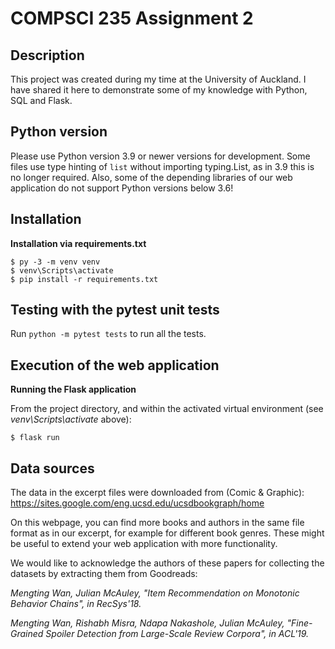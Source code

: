 # COMPSCI 235 Assignment 2

## Description

This project was created during my time at the University of Auckland. I have shared it here to demonstrate some of my knowledge with Python, SQL and Flask.

## Python version

Please use Python version 3.9 or newer versions for development. Some files use type hinting of `list` without importing typing.List, as in 3.9 this is no longer required. Also, some of the depending libraries of our web application do not support Python versions below 3.6!

## Installation

**Installation via requirements.txt**

```shell
$ py -3 -m venv venv
$ venv\Scripts\activate
$ pip install -r requirements.txt
```

## Testing with the pytest unit tests

Run `python -m pytest tests` to run all the tests.

## Execution of the web application

**Running the Flask application**

From the project directory, and within the activated virtual environment (see *venv\Scripts\activate* above):

````shell
$ flask run
```` 

## Data sources 

The data in the excerpt files were downloaded from (Comic & Graphic):
https://sites.google.com/eng.ucsd.edu/ucsdbookgraph/home

On this webpage, you can find more books and authors in the same file format as in our excerpt, for example for different book genres. 
These might be useful to extend your web application with more functionality.

We would like to acknowledge the authors of these papers for collecting the datasets by extracting them from Goodreads:

*Mengting Wan, Julian McAuley, "Item Recommendation on Monotonic Behavior Chains", in RecSys'18.*

*Mengting Wan, Rishabh Misra, Ndapa Nakashole, Julian McAuley, "Fine-Grained Spoiler Detection from Large-Scale Review Corpora", in ACL'19.*

